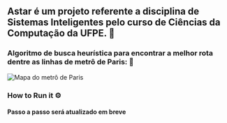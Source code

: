 ## Astar é um projeto referente a disciplina de Sistemas Inteligentes pelo curso de Ciências da Computação da UFPE. 🚗

### Algoritmo de busca heurística para encontrar a melhor rota dentre as linhas de metrô de Paris: 🎨
<img src="..\src\metro_paris_img.png" alt="Mapa do metrô de Paris"/>

### How to Run it ⚙️
#### Passo a passo será atualizado em breve
